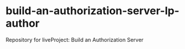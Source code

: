 # build-an-authorization-server-lp-author
Repository for liveProject: Build an Authorization Server
